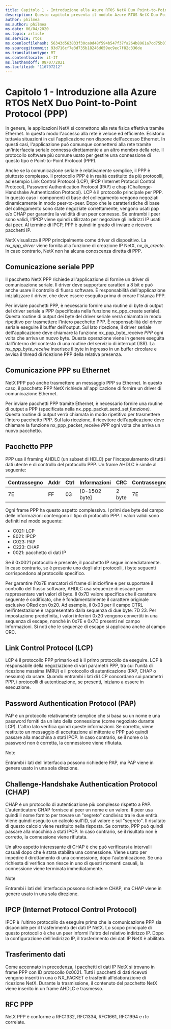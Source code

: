 ```yaml
---
title: Capitolo 1 - Introduzione alla Azure RTOS NetX Duo Point-to-Point Protocol (PPP)
description: Questo capitolo presenta il modulo Azure RTOS NetX Duo Point-to-Point Protocol (PPP).
author: philmea
ms.author: philmea
ms.date: 06/04/2020
ms.topic: article
ms.service: rtos
ms.openlocfilehash: 56343d563833f30ca0d48f594b547f37fa264b8961a7cd75b0786aac4791d065
ms.sourcegitcommit: 93d716cf7e3d735b18246d659ec9ec7f82c336de
ms.translationtype: MT
ms.contentlocale: it-IT
ms.lasthandoff: 08/07/2021
ms.locfileid: "116797212"
---
```

# <a name="chapter-1---introduction-to-the-azure-rtos-netx-duo-point-to-point-protocol-ppp"></a>Capitolo 1 - Introduzione alla Azure RTOS NetX Duo Point-to-Point Protocol (PPP)

In genere, le applicazioni NetX si connettono alla rete fisica effettiva tramite Ethernet. In questo modo l'accesso alla rete è veloce ed efficiente. Esistono tuttavia situazioni in cui l'applicazione non dispone dell'accesso Ethernet. In questi casi, l'applicazione può comunque connettersi alla rete tramite un'interfaccia seriale connessa direttamente a un altro membro della rete. Il protocollo software più comune usato per gestire una connessione di questo tipo è Point-to-Point Protocol (PPP).

Anche se la comunicazione seriale è relativamente semplice, il PPP è piuttosto complesso. Il protocollo PPP è in realtà costituito da più protocolli, ad esempio Link Control Protocol (LCP), IPCP (Internet Protocol Control Protocol), Password Authentication Protocol (PAP) e chap (Challenge-Handshake Authentication Protocol). LCP è il protocollo principale per PPP. In questo caso i componenti di base del collegamento vengono negoziati dinamicamente in modo peer-to-peer. Dopo che le caratteristiche di base del collegamento sono state negoziate correttamente, vengono usati pap e/o CHAP per garantire la validità di un peer connesso. Se entrambi i peer sono validi, l'IPCP viene quindi utilizzato per negoziare gli indirizzi IP usati dai peer. Al termine di IPCP, PPP è quindi in grado di inviare e ricevere pacchetti IP.

NetX visualizza il PPP principalmente come driver di dispositivo. La *nx_ppp_driver* viene fornita alla funzione di creazione IP NetX, *nx_ip_create*. In caso contrario, NetX non ha alcuna conoscenza diretta di PPP.

## <a name="ppp-serial-communication"></a>Comunicazione seriale PPP

Il pacchetto NetX PPP richiede all'applicazione di fornire un driver di comunicazione seriale. Il driver deve supportare caratteri a 8 bit e può anche usare il controllo di flusso software. È responsabilità dell'applicazione inizializzare il driver, che deve essere eseguito prima di creare l'istanza PPP.

Per inviare pacchetti PPP, è necessario fornire una routine di byte  di output del driver seriale a PPP (specificata nella funzione nx_ppp_create seriale). Questa routine di output dei byte del driver seriale verrà chiamata in modo ripetitivo per trasmettere l'intero pacchetto PPP. È responsabilità del driver seriale eseguire il buffer dell'output. Sul lato ricezione, il driver seriale dell'applicazione deve chiamare la funzione nx_ppp_byte_receive *PPP* ogni volta che arriva un nuovo byte. Questa operazione viene in genere eseguita dall'interno del contesto di una routine del servizio di interrupt (ISR). La *nx_ppp_byte_receive* inserisce il byte in ingresso in un buffer circolare e avvisa il thread di ricezione PPP della relativa presenza.

## <a name="ppp-over-ethernet-communication"></a>Comunicazione PPP su Ethernet

NetX PPP può anche trasmettere un messaggio PPP su Ethernet. In questo caso, il pacchetto PPP NetX richiede all'applicazione di fornire un driver di comunicazione Ethernet.

Per inviare pacchetti PPP tramite Ethernet, è necessario fornire una routine di output a PPP (specificata nella nx_ppp_packet_send_set *funzione).* Questa routine di output verrà chiamata in modo ripetitivo per trasmettere l'intero pacchetto PPP. Sul lato ricezione, il ricevitore dell'applicazione deve chiamare la funzione nx_ppp_packet_receive *PPP* ogni volta che arriva un nuovo pacchetto.

## <a name="ppp-packet"></a>Pacchetto PPP

PPP usa il framing AHDLC (un subset di HDLC) per l'incapsulamento di tutti i dati utente e di controllo del protocollo PPP. Un frame AHDLC è simile al seguente:

|**Contrassegno**|**Addr**|**Ctrl**|**Informazioni**|**CRC**|**Contrassegno**|
|--------|--------|--------|---------------|-------|--------|
|7E |FF|03|[0-1502 byte]|2 byte| 7E|

Ogni frame PPP ha questo aspetto complessivo. I primi due byte del campo delle informazioni contengono il tipo di protocollo PPP. I valori validi sono definiti nel modo seguente:

- C021: LCP
- 8021: IPCP
- C023: PAP
- C223: CHAP
- 0021: pacchetto di dati IP

Se il 0x0021 protocollo è presente, il pacchetto IP segue immediatamente. In caso contrario, se è presente uno degli altri protocolli, i byte seguenti corrispondono al protocollo specifico.

Per garantire l'0x7E marcatori di frame di inizio/fine e per supportare il controllo del flusso software, AHDLC usa sequenze di escape per rappresentare vari valori di byte. Il 0x7D valore specifica che il carattere seguente è codificato, che è fondamentalmente il carattere originale esclusivo ORed con 0x20. Ad esempio, il 0x03 per il campo CTRL nell'intestazione è rappresentato dalla sequenza di due byte: 7D 23. Per impostazione predefinita, i valori inferiori 0x20 vengono convertiti in una sequenza di escape, nonché in 0x7E e 0x7D presenti nel campo Informazioni. Si noti che le sequenze di escape si applicano anche al campo CRC.

## <a name="link-control-protocol-lcp"></a>Link Control Protocol (LCP)

LCP è il protocollo PPP primario ed è il primo protocollo da eseguire. LCP è responsabile della negoziazione di vari parametri PPP, tra cui l'unità di ricezione massima (MRU) e il protocollo di autenticazione (PAP, CHAP o nessuno) da usare. Quando entrambi i lati di LCP concordano sui parametri PPP, i protocolli di autenticazione, se presenti, iniziano a essere in esecuzione.

## <a name="password-authentication-protocol-pap"></a>Password Authentication Protocol (PAP)

PAP è un protocollo relativamente semplice che si basa su un nome e una password forniti da un lato della connessione (come negoziato durante LCP). L'altro lato verifica quindi queste informazioni. Se corretto, viene restituito un messaggio di accettazione al mittente e PPP può quindi passare alla macchina a stati IPCP. In caso contrario, se il nome o la password non è corretta, la connessione viene rifiutata.

>[!NOTE]
> Entrambi i lati dell'interfaccia possono richiedere PAP, ma PAP viene in genere usato in una sola direzione.

## <a name="challenge-handshake-authentication-protocol-chap"></a>Challenge-Handshake Authentication Protocol (CHAP)

CHAP è un protocollo di autenticazione più complesso rispetto a PAP. L'autenticatore CHAP fornisce al peer un nome e un valore. Il peer usa quindi il nome fornito per trovare un "segreto" condiviso tra le due entità. Viene quindi eseguito un calcolo sull'ID, sul valore e sul "segreto". Il risultato di questo calcolo viene restituito nella risposta. Se corretto, PPP può quindi passare alla macchina a stati IPCP. In caso contrario, se il risultato non è corretto, la connessione viene rifiutata.

Un altro aspetto interessante di CHAP è che può verificarsi a intervalli casuali dopo che è stata stabilita una connessione. Viene usato per impedire il dirottamento di una connessione, dopo l'autenticazione. Se una richiesta di verifica non riesce in uno di questi momenti casuali, la connessione viene terminata immediatamente.

>[!NOTE]
> Entrambi i lati dell'interfaccia possono richiedere CHAP, ma CHAP viene in genere usato in una sola direzione.

## <a name="internet-protocol-control-protocol-ipcp"></a>IPCP (Internet Protocol Control Protocol)

IPCP è l'ultimo protocollo da eseguire prima che la comunicazione PPP sia disponibile per il trasferimento dei dati IP NetX. Lo scopo principale di questo protocollo è che un peer informi l'altro del relativo indirizzo IP. Dopo la configurazione dell'indirizzo IP, il trasferimento dei dati IP NetX è abilitato.

## <a name="data-transfer"></a>Trasferimento dati

Come accennato in precedenza, i pacchetti di dati IP NetX si trovano in frame PPP con ID protocollo 0x0021. Tutti i pacchetti di dati ricevuti vengono inseriti in una o NX_PACKET e trasferiti all'elaborazione di ricezione NetX. Durante la trasmissione, il contenuto del pacchetto NetX viene inserito in un frame AHDLC e trasmesso.

## <a name="ppp-rfcs"></a>RFC PPP

NetX PPP è conforme a RFC1332, RFC1334, RFC1661, RFC1994 e rfc correlate.